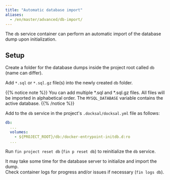 ```yaml
---
title: "Automatic database import"
aliases:
  - /en/master/advanced/db-import/
---
```



The `db` service container can perform an automatic import of the database dump upon initialization.

## Setup

Create a folder for the database dumps inside the project root called `db` (name can differ).

Add `*.sql` or `*.sql.gz` file(s) into the newly created `db` folder.

{{% notice note %}}
You can add multiple *.sql and *.sql.gz files. All files will be imported in alphabetical order. 
The `MYSQL_DATABASE` variable contains the active database.
{{% /notice %}}

Add to the `db` service in the project's `.docksal/docksal.yml` file as follows:

```yaml
db:
  ...
  volumes:
    - ${PROJECT_ROOT}/db:/docker-entrypoint-initdb.d:ro
  ...
```

Run `fin project reset db` (`fin p reset db`) to reinitialize the `db` service.

It may take some time for the database server to initialize and import the dump.  
Check container logs for progress and/or issues if necessary (`fin logs db`).
